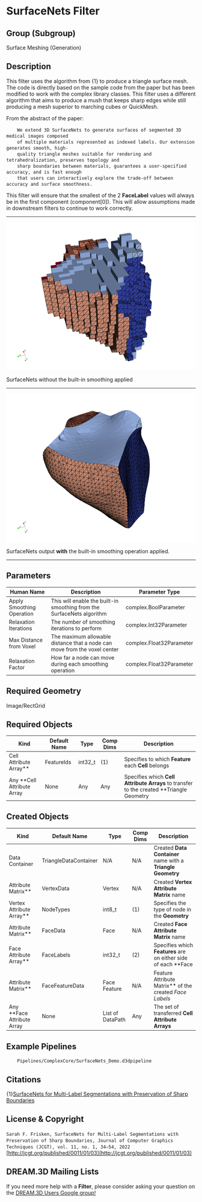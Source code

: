 # SurfaceNets Filter #

## Group (Subgroup) ##

Surface Meshing (Generation)

## Description ##

This filter uses the algorithm from {1} to produce a triangle surface mesh. The code is directly based on the sample code from the paper but has been modified to
work with the complex library classes. This filter uses a different algorithm that aims to produce a mush that keeps sharp edges
while still producing a mesh superior to marching cubes or QuickMesh.

From the abstract of the paper:

        We extend 3D SurfaceNets to generate surfaces of segmented 3D medical images composed
        of multiple materials represented as indexed labels. Our extension generates smooth, high-
        quality triangle meshes suitable for rendering and tetrahedralization, preserves topology and
        sharp boundaries between materials, guarantees a user-specified accuracy, and is fast enough
        that users can interactively explore the trade-off between accuracy and surface smoothness.

This filter will ensure that the smallest of the 2 **FaceLabel** values will always be in the first component (component[0]). This will allow assumptions made in
downstream filters to continue to work correctly.

---------------

![Example SurfaceNets Output](Images/SurfaceNets_Output.png)

SurfaceNets without the built-in smoothing applied

---------------

![Example SurfaceNets Output](Images/SurfaceNets_Smooth_Output.png)

SurfaceNets output **with** the built-in smoothing operation applied.

---------------

## Parameters ##

| Human Name | Description | Parameter Type |
|--------------|-------------|----------------|
| Apply Smoothing Operation | This will enable the built-in smoothing from the SurfaceNets algorithm | complex.BoolParameter |
| Relaxation Iterations | The number of smoothing iterations to perform | complex.Int32Parameter |
| Max Distance from Voxel | The maximum allowable distance that a node can move from the voxel center  | complex.Float32Parameter |
| Relaxation Factor | How far a node can move during each smoothing operation | complex.Float32Parameter |

## Required Geometry ##

Image/RectGrid

## Required Objects ##

| Kind                         | Default Name | Type    | Comp Dims | Description                                                                                |
|------------------------------|--------------|---------|-------------|--------------------------------------------------------------------------------------------|
| Cell Attribute Array**     | FeatureIds   | int32_t | (1)                  | Specifies to which **Feature** each **Cell** belongs                                       |
| Any **Cell Attribute Array | None         | Any     | Any                  | Specifies which **Cell Attribute Arrays** to transfer to the created **Triangle Geometry |

## Created Objects ##

| Kind                         | Default Name          | Type             | Comp Dims | Description                                                      |
|------------------------------|-----------------------|------------------|-------------|------------------------------------------------------------------|
| Data Container           | TriangleDataContainer | N/A              | N/A                  | Created **Data Container** name with a **Triangle Geometry**     |
| Attribute Matrix**         | VertexData            | Vertex           | N/A                  | Created **Vertex Attribute Matrix** name                         |
| Vertex Attribute Array**   | NodeTypes             | int8_t           | (1)                  | Specifies the type of node in the **Geometry**                   |
| Attribute Matrix**         | FaceData              | Face             | N/A                  | Created **Face Attribute Matrix** name                           |
| Face Attribute Array**     | FaceLabels            | int32_t          | (2)                  | Specifies which **Features** are on either side of each **Face |
| Attribute Matrix**         | FaceFeatureData       | Face Feature     | N/A                  | Feature Attribute Matrix** of the created _Face Labels_        |
| Any **Face Attribute Array | None                  | List of DataPath | Any                  | The set of transferred **Cell Attribute Arrays**                 |

## Example Pipelines ##

        Pipelines/ComplexCore/SurfaceNets_Demo.d3dpipeline

## Citations ##

{1}[SurfaceNets for Multi-Label Segmentations with Preservation of Sharp Boundaries](https://jcgt.org/published/0011/01/03/paper.pdf)

## License & Copyright ##

`Sarah F. Frisken, SurfaceNets for Multi-Label Segmentations with Preservation of Sharp
Boundaries, Journal of Computer Graphics Techniques (JCGT), vol. 11, no. 1, 34–54, 2022`
[http://jcgt.org/published/0011/01/03](http://jcgt.org/published/0011/01/03)

## DREAM.3D Mailing Lists ##

If you need more help with a **Filter**, please consider asking your question on
the [DREAM.3D Users Google group!](https://groups.google.com/forum/?hl=en#!forum/dream3d-users)


